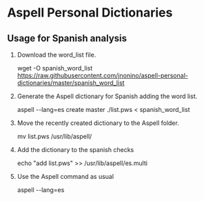 # Aspell Personal Dictionaries

## Usage for Spanish analysis

1. Download the word_list file.

    wget -O spanish_word_list https://raw.githubusercontent.com/jnonino/aspell-personal-dictionaries/master/spanish_word_list
    
2. Generate the Aspell dictionary for Spanish adding the word list.

    aspell --lang=es create master ./list.pws < spanish_word_list
    
3. Move the recently created dictionary to the Aspell folder.

    mv list.pws /usr/lib/aspell/
    
4. Add the dictionary to the spanish checks

    echo "add list.pws" >> /usr/lib/aspell/es.multi

5. Use the Aspell command as usual

    aspell --lang=es
